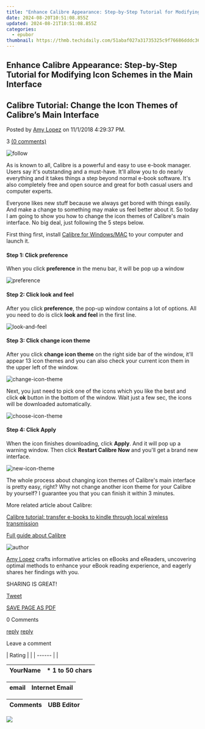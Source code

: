 ```yaml
---
title: "Enhance Calibre Appearance: Step-by-Step Tutorial for Modifying Icon Schemes in the Main Interface"
date: 2024-08-20T10:51:08.855Z
updated: 2024-08-21T10:51:08.855Z
categories:
  - epubor
thumbnail: https://thmb.techidaily.com/51abaf027a31735325c9f76686dddc367d5ab57a5b37d142ebd628755c0e5ec6.jpg
---
```


## Enhance Calibre Appearance: Step-by-Step Tutorial for Modifying Icon Schemes in the Main Interface

## Calibre Tutorial: Change the Icon Themes of Calibre’s Main Interface

Posted by [Amy Lopez](https://shorturl.at/bmsEO) on 11/1/2018 4:29:37 PM.

3 [(0 comments)](http://www.epubor.com/#comment-area) 



![follow](http://www.epubor.com/images/follow.png)

 As is known to all, Calibre is a powerful and easy to use e-book manager. Users say it's outstanding and a must-have. It'll allow you to do nearly everything and it takes things a step beyond normal e-book software. It's also completely free and open source and great for both casual users and computer experts.

Everyone likes new stuff because we always get bored with things easily. And make a change to something may make us feel better about it. So today I am going to show you how to change the icon themes of Calibre's main interface. No big deal, just following the 5 steps below.

First thing first, install [Calibre for Windows/MAC](https://calibre-ebook.com/download) to your computer and launch it.

#### Step 1: Click **preference** 

When you click **preference** in the menu bar, it will be pop up a window

![preference](http://www.epubor.com/images/uppic/preference.png)

#### Step 2: Click **look and feel** 

After you click **preference**, the pop-up window contains a lot of options. All you need to do is click **look and feel** in the first line.

![look-and-feel](http://www.epubor.com/images/uppic/look-and-feel.png)

#### Step 3: Click **change icon theme**

After you click **change icon theme** on the right side bar of the window, it'll appear 13 icon themes and you can also check your current icon them in the upper left of the window. 

![change-icon-theme](http://www.epubor.com/images/uppic/change-icon-theme.png)

Next, you just need to pick one of the icons which you like the best and click **ok** button in the bottom of the window. Wait just a few sec, the icons will be downloaded automatically. 

![choose-icon-theme](http://www.epubor.com/images/uppic/choose-icon-theme.png)

#### Step 4: Click **Apply**

When the icon finishes downloading, click **Apply**. And it will pop up a warning window. Then click **Restart Calibre Now** and you'll get a brand new interface.

![new-icon-theme](http://www.epubor.com/images/uppic/new-icon-theme.png)

The whole process about changing icon themes of Calibre's main interface is pretty easy, right? Why not change another icon theme for your Calibre by yourself? I guarantee you that you can finish it within 3 minutes.

More related article about Calibre:

[Calibre tutorial: transfer e-books to kindle through local wireless transmission](https://tools.techidaily.com/epubor/transfer/)

[Full guide about Calibre](https://tools.techidaily.com/epubor/ebook-converter/)

![author](http://www.epubor.com/images/uppic/Hillary.png)

[Amy Lopez](https://shorturl.at/bmsEO) crafts informative articles on eBooks and eReaders, uncovering optimal methods to enhance your eBook reading experience, and eagerly shares her findings with you.

SHARING IS GREAT!

[Tweet](https://twitter.com/share) 

[SAVE PAGE AS PDF](https://tools.techidaily.com/epubor/products/) 



0 Comments

[reply](https://tools.techidaily.com/epubor/products/) [reply](https://tools.techidaily.com/epubor/products/) 

Leave a comment

| Rating |  |
| ------ |  |

| YourName | \*  1 to 50 chars |
| -------- | ----------------- |

| email | Internet Email |
| ----- | -------------- |

| Comments | UBB Editor |
| -------- | ---------- |

<ins class="adsbygoogle"
     style="display:block"
     data-ad-format="autorelaxed"
     data-ad-client="ca-pub-7571918770474297"
     data-ad-slot="1223367746"></ins>



<ins class="adsbygoogle"
     style="display:block"
     data-ad-client="ca-pub-7571918770474297"
     data-ad-slot="8358498916"
     data-ad-format="auto"
     data-full-width-responsive="true"></ins>



<!-- affiliate ads begin -->
<a href="https://store.nero.com/order/checkout.php?PRODS=42296740&QTY=1&AFFILIATE=108875&CART=1"><img src="https://www.nero.com/nero-com-wAssets/img/banners/2023/biu/Nero_BackItUp_Screen_2.webp" border="0"></a>
<!-- affiliate ads end -->